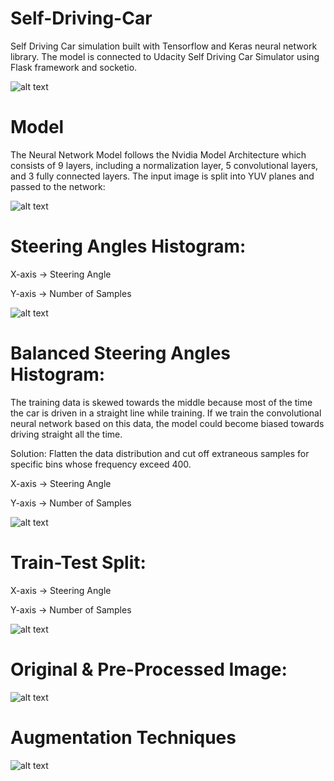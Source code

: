 # Self-Driving-Car
Self Driving Car simulation built with Tensorflow and Keras neural network library.
The model is connected to Udacity Self Driving Car Simulator using Flask framework and socketio.



![alt text](https://i.imgur.com/cWUbB2i.png)


# Model
The Neural Network Model follows the Nvidia Model Architecture which consists of 9 layers, including a normalization layer, 5 convolutional layers, and 3 fully connected layers. The input image is split into YUV planes and passed to the network:



![alt text](https://i.imgur.com/2KHVCd2.png)





# Steering Angles Histogram:
X-axis -> Steering Angle

Y-axis -> Number of Samples

![alt text](https://i.imgur.com/uOXkYDi.png)

# Balanced Steering Angles Histogram:
The training data is skewed towards the middle because most of the time the car is driven in a straight line while training.
If we train the convolutional neural network based on this data, the model could become biased towards driving straight all the time.

Solution: Flatten the data distribution and cut off extraneous samples for specific bins whose frequency exceed 400.

X-axis -> Steering Angle

Y-axis -> Number of Samples

![alt text](https://i.imgur.com/zDSQNv5.png)

# Train-Test Split:
X-axis -> Steering Angle

Y-axis -> Number of Samples

![alt text](https://i.imgur.com/7DzRBjc.png)

# Original & Pre-Processed Image:
![alt text](https://i.imgur.com/k70lGex.png)

# Augmentation Techniques

![alt text](https://i.imgur.com/KQzenkZ.png)
